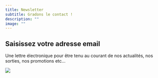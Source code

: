 ```yaml
---
title: Newsletter
subtitle: Gradons le contact !
description: ""
image: ""
---
```


<two-columns>
<div>

## Saisissez votre adresse email

Une lettre électronique pour être tenu au courant de nos actualités, nos sorties, nos promotions etc...

<newsletter-form></newsletter-form>

</div>

<div>

![](/images/crocosphone.jpg)

</div>
</two-columns>
